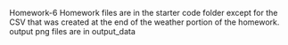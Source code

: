 Homework-6
Homework files are in the starter code folder except for the CSV that was created at the end of the weather portion of the homework. output png files are in output_data
